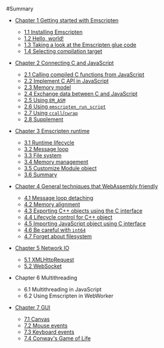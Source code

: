 #Summary

* [Chapter 1 Getting started with Emscripten](ch1-quick-guide/readme.md)
  * [1.1 Installing Emscripten](ch1-quick-guide/ch1-01-install.md)
  * [1.2 Hello, world!](ch1-quick-guide/ch1-02-helloworld.md)
  * [1.3 Taking a look at the Emscripten glue code](ch1-quick-guide/ch1-03-glue-code.md)
  * [1.4 Selecting compilation target](ch1-quick-guide/ch1-04-compile.md)

* [Chapter 2 Connecting C and JavaScript](ch2-c-js/readme.md)
  * [2.1 Calling compiled C functions from JavaScript](ch2-c-js/ch2-01-js-call-c.md)
  * [2.2 Implement C API in JavaScript](ch2-c-js/ch2-02-implement-c-api-in-js.md)
  * [2.3 Memory model](ch2-c-js/ch2-03-mem-model.md)
  * [2.4 Exchange data between C and JavaScript](ch2-c-js/ch2-04-data-exchange.md)
  * [2.5 Using `EM_ASM`](ch2-c-js/ch2-05-em-asm.md)
  * [2.6 Using `emscripten_run_script`](ch2-c-js/ch2-06-run-script.md)
  * [2.7 Using `ccall`/`cwrap`](ch2-c-js/ch2-07-ccall-cwrap.md)
  * [2.8 Supplement](ch2-c-js/ch2-08-ext.md)

* [Chapter 3 Emscripten runtime](ch3-runtime/readme.md)
  * [3.1 Runtime lifecycle](ch3-runtime/ch3-01-main.md)
  * [3.2 Message loop](ch3-runtime/ch3-02-message-loop.md)
  * [3.3 File system](ch3-runtime/ch3-03-fs.md)
  * [3.4 Memory management](ch3-runtime/ch3-04-mem.md)
  * [3.5 Customize Module object](ch3-runtime/ch3-05-module.md)
  * [3.6 Summary](ch3-runtime/ch3-06-summary.md)

* [Chapter 4 General techniques that WebAssembly friendly](ch4-techniques/readme.md)
  * [4.1 Message loop detaching](ch4-techniques/ch4-01-msg-loop-detach.md)
  * [4.2 Memory alignment](ch4-techniques/ch4-02-align.md)
  * [4.3 Exporting C++ objects using the C interface](ch4-techniques/ch4-03-export-obj.md)
  * [4.4 Lifecycle control for C++ object](ch4-techniques/ch4-04-obj-life-cycle.md)
  * [4.5 Importing JavaScript object using C interface](ch4-techniques/ch4-05-import-js-obj.md)
  * [4.6 Be careful with `int64`](ch4-techniques/ch4-06-int64-issue.md)
  * [4.7 Forget about filesystem](ch4-techniques/ch4-07-forget-about-fs.md)

* [Chapter 5 Network IO](ch5-net/readme.md)
  * [5.1 XMLHttpRequest](ch5-net/ch5-01-http.md)
  * [5.2 WebSocket](ch5-net/ch5-02-websocket.md)

* Chapter 6 Multithreading
  * 6.1 Multithreading in JavaScript
  * 6.2 Using Emscripten in WebWorker

* [Chapter 7 GUI](ch7-gui/readme.md)
  * [7.1 Canvas](ch7-gui/ch7-01-canvas.md)
  * [7.2 Mouse events](ch7-gui/ch7-02-mouse.md)
  * [7.3 Keyboard events](ch7-gui/ch7-03-keyboard.md)
  * [7.4 Conway's Game of Life](ch7-gui/ch7-04-life.md)